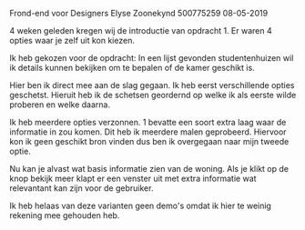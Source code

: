 Frond-end voor Designers
Elyse Zoonekynd 500775259
08-05-2019

4 weken geleden kregen wij de introductie van opdracht 1. Er waren 4 opties waar je zelf uit kon kiezen.

Ik heb gekozen voor de opdracht:
In een lijst gevonden studentenhuizen wil ik details kunnen bekijken om te bepalen of de kamer geschikt is.

Hier ben ik direct mee aan de slag gegaan. Ik heb eerst verschillende opties geschetst. Hieruit heb ik de schetsen geordernd op welke ik als eerste wilde proberen en welke daarna.

Ik heb meerdere opties verzonnen. 1 bevatte een soort extra laag waar de informatie in zou komen. Dit heb ik meerdere malen geprobeerd. Hiervoor kon ik geen geschikt bron vinden dus ben ik overgegaan naar mijn tweede optie.

Nu kan je alvast wat basis informatie zien van de woning. Als je klikt op de knop bekijk meer klapt er een venster uit met extra informatie wat relevantant kan zijn voor de gebruiker.

Ik heb helaas van deze varianten geen demo's omdat ik hier te weinig rekening mee gehouden heb.
